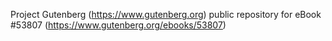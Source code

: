 Project Gutenberg (https://www.gutenberg.org) public repository for
eBook #53807 (https://www.gutenberg.org/ebooks/53807)
